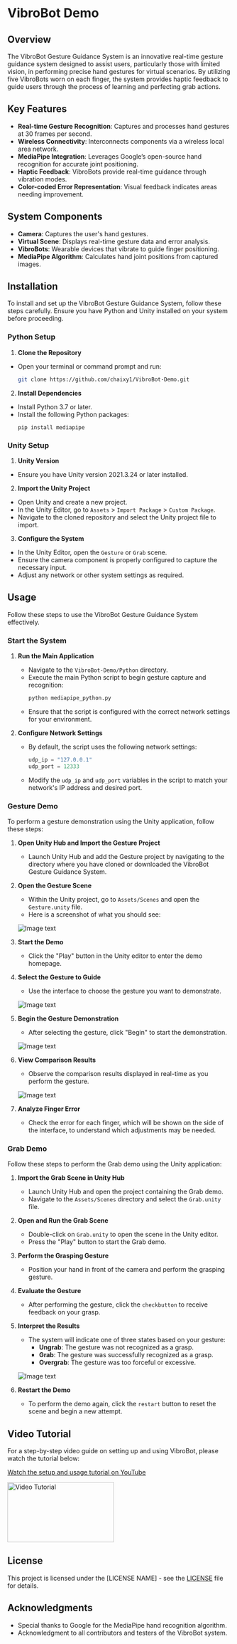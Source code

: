 # VibroBot Demo

## Overview
The VibroBot Gesture Guidance System is an innovative real-time gesture guidance system designed to assist users, particularly those with limited vision, in performing precise hand gestures for virtual scenarios. By utilizing five VibroBots worn on each finger, the system provides haptic feedback to guide users through the process of learning and perfecting grab actions.

## Key Features
- **Real-time Gesture Recognition**: Captures and processes hand gestures at 30 frames per second.
- **Wireless Connectivity**: Interconnects components via a wireless local area network.
- **MediaPipe Integration**: Leverages Google’s open-source hand recognition for accurate joint positioning.
- **Haptic Feedback**: VibroBots provide real-time guidance through vibration modes.
- **Color-coded Error Representation**: Visual feedback indicates areas needing improvement.

## System Components
- **Camera**: Captures the user's hand gestures.
- **Virtual Scene**: Displays real-time gesture data and error analysis.
- **VibroBots**: Wearable devices that vibrate to guide finger positioning.
- **MediaPipe Algorithm**: Calculates hand joint positions from captured images.

## Installation
To install and set up the VibroBot Gesture Guidance System, follow these steps carefully. Ensure you have Python and Unity installed on your system before proceeding.
### Python Setup

1. **Clone the Repository**
- Open your terminal or command prompt and run:
   ```bash
   git clone https://github.com/chaixy1/VibroBot-Demo.git
2. **Install Dependencies**
- Install Python 3.7 or later.
- Install the following Python packages:
  ```
  pip install mediapipe
  ```

### Unity Setup

1. **Unity Version**
- Ensure you have Unity version 2021.3.24 or later installed.

2. **Import the Unity Project**
- Open Unity and create a new project.
- In the Unity Editor, go to `Assets` > `Import Package` > `Custom Package`.
- Navigate to the cloned repository and select the Unity project file to import.

3. **Configure the System**
- In the Unity Editor, open the `Gesture` or `Grab` scene.
- Ensure the camera component is properly configured to capture the necessary input.
- Adjust any network or other system settings as required.


## Usage
Follow these steps to use the VibroBot Gesture Guidance System effectively.
### Start the System
1. **Run the Main Application**
   - Navigate to the `VibroBot-Demo/Python` directory.
   - Execute the main Python script to begin gesture capture and recognition:
     ```bash
     python mediapipe_python.py
     ```
   - Ensure that the script is configured with the correct network settings for your environment.

2. **Configure Network Settings**
   - By default, the script uses the following network settings:
     ```python
     udp_ip = "127.0.0.1"
     udp_port = 12333
     ```
   - Modify the `udp_ip` and `udp_port` variables in the script to match your network's IP address and desired port.

### Gesture Demo

To perform a gesture demonstration using the Unity application, follow these steps:

1. **Open Unity Hub and Import the Gesture Project**
   - Launch Unity Hub and add the Gesture project by navigating to the directory where you have cloned or downloaded the VibroBot Gesture Guidance System.

2. **Open the Gesture Scene**
   - Within the Unity project, go to `Assets/Scenes` and open the `Gesture.unity` file.
   - Here is a screenshot of what you should see:
   
   ![Image text](https://github.com/chaixy1/VibroBot-Demo/blob/main/Figures/gesture_demo.png)

4. **Start the Demo**
   - Click the "Play" button in the Unity editor to enter the demo homepage.

5. **Select the Gesture to Guide**
   - Use the interface to choose the gesture you want to demonstrate.

   ![Image text](https://github.com/chaixy1/VibroBot-Demo/blob/main/Figures/gesture_demo2.png)

6. **Begin the Gesture Demonstration**
   - After selecting the gesture, click "Begin" to start the demonstration.

   ![Image text](https://github.com/chaixy1/VibroBot-Demo/blob/main/Figures/gesture_demo3.png)

7. **View Comparison Results**
   - Observe the comparison results displayed in real-time as you perform the gesture.

   ![Image text](https://github.com/chaixy1/VibroBot-Demo/blob/main/Figures/gesture_demo4.png)

8. **Analyze Finger Error**
   - Check the error for each finger, which will be shown on the side of the interface, to understand which adjustments may be needed.

### Grab Demo

Follow these steps to perform the Grab demo using the Unity application:

1. **Import the Grab Scene in Unity Hub**
   - Launch Unity Hub and open the project containing the Grab demo.
   - Navigate to the `Assets/Scenes` directory and select the `Grab.unity` file.

2. **Open and Run the Grab Scene**
   - Double-click on `Grab.unity` to open the scene in the Unity editor.
   - Press the "Play" button to start the Grab demo.

3. **Perform the Grasping Gesture**
   - Position your hand in front of the camera and perform the grasping gesture.

4. **Evaluate the Gesture**
   - After performing the gesture, click the `checkbutton` to receive feedback on your grasp.

5. **Interpret the Results**
   - The system will indicate one of three states based on your gesture:
     - **Ungrab**: The gesture was not recognized as a grasp.
     - **Grab**: The gesture was successfully recognized as a grasp.
     - **Overgrab**: The gesture was too forceful or excessive.

   ![Image text](https://github.com/chaixy1/VibroBot-Demo/blob/main/Figures/grab_demo.png)

6. **Restart the Demo**
   - To perform the demo again, click the `restart` button to reset the scene and begin a new attempt.

## Video Tutorial

For a step-by-step video guide on setting up and using VibroBot, please watch the tutorial below:

[Watch the setup and usage tutorial on YouTube](https://www.youtube.com/watch?v=6eU5iwbdGzk&t=22s)

<a href="https://www.youtube.com/watch?v=6eU5iwbdGzk" target="_blank"><img src="https://img.youtube.com/vi/VIDEO_ID/0.jpg" alt="Video Tutorial" width="240" height="135"/></a>

## License
This project is licensed under the [LICENSE NAME] - see the [LICENSE](LICENSE) file for details.

## Acknowledgments
- Special thanks to Google for the MediaPipe hand recognition algorithm.
- Acknowledgment to all contributors and testers of the VibroBot system.
